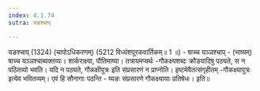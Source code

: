 ```yaml
---
index: 4.1.74
sutra: यङश्चाप्

---
```

 यङश्चाप् (1324) (चापोऽधिकरणम्) (5212 विध्यंशपूरकवार्तिकम्॥ 1 ॥) - षाच्च यञ्ञश्चाप् - (भाष्यम्) षाच्च यञ्ञश्चाब्वक्तव्यः। शार्कराक्ष्या, पौतिमाष्या। तत्रायमप्यर्थः -गौकक्ष्यशब्दः क्रौडयादिषु पठ्यते, स न पठितव्यो भवति। यदि न पठ्यते, गौकक्षीपुत्रः इति संप्रसारणं न प्राप्नोति। इष्टमेवैतत्संगृहीतम् -गौकक्ष्यापुत्रः इत्येव भवितव्यम्। एवं हि सौनागाः पठन्ति - ष्यङः संप्रसारणे गौकक्ष्यायाः प्रतिषेधः। इति॥ 